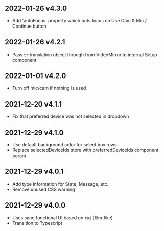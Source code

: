 ## 2022-01-26 v4.3.0

- Add 'autoFocus' property which puts focus on Use Cam & Mic / Continue button

## 2022-01-26 v4.2.1

- Pass `tr` translation object through from VideoMirror to internal Setup component

## 2022-01-01 v4.2.0

- Turn off mic/cam if nothing is used

## 2021-12-20 v4.1.1

- Fix that preferred device was not selected in dropdown

## 2021-12-29 v4.1.0

- Use default background color for select box rows
- Replace selectedDeviceIds store with preferredDeviceIds component param

## 2021-12-29 v4.0.1

- Add type information for State, Message, etc.
- Remove unused CSS warning

## 2021-12-29 v4.0.0

- Uses sane functional UI based on `raj` (Elm-like)
- Transition to Typescript